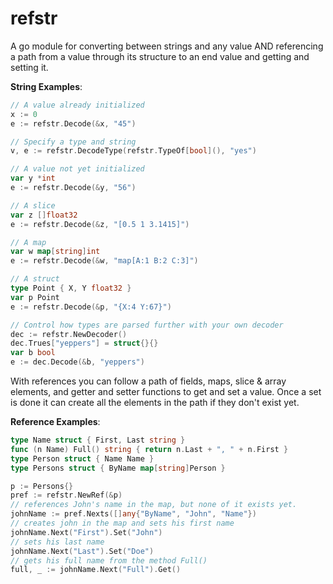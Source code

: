 # refstr

A go module for converting between strings and any value AND referencing a path from a value through its structure to an end value and getting and setting it.

**String Examples**:

```go
// A value already initialized
x := 0
e := refstr.Decode(&x, "45")

// Specify a type and string
v, e := refstr.DecodeType(refstr.TypeOf[bool](), "yes")

// A value not yet initialized
var y *int
e := refstr.Decode(&y, "56")

// A slice
var z []float32
e := refstr.Decode(&z, "[0.5 1 3.1415]")

// A map
var w map[string]int
e := refstr.Decode(&w, "map[A:1 B:2 C:3]")

// A struct
type Point { X, Y float32 }
var p Point
e := refstr.Decode(&p, "{X:4 Y:67}")

// Control how types are parsed further with your own decoder
dec := refstr.NewDecoder()
dec.Trues["yeppers"] = struct{}{}
var b bool
e := dec.Decode(&b, "yeppers")

```

With references you can follow a path of fields, maps, slice & array elements, and getter and setter functions to get and set a value. Once a set is done it can create all the elements in the path if they don't exist yet.

**Reference Examples**:

```go
type Name struct { First, Last string }
func (n Name) Full() string { return n.Last + ", " + n.First }
type Person struct { Name Name }
type Persons struct { ByName map[string]Person }

p := Persons{}
pref := refstr.NewRef(&p)
// references John's name in the map, but none of it exists yet.
johnName := pref.Nexts([]any{"ByName", "John", "Name"})
// creates john in the map and sets his first name
johnName.Next("First").Set("John") 
// sets his last name
johnName.Next("Last").Set("Doe")
// gets his full name from the method Full()
full, _ := johnName.Next("Full").Get()
```